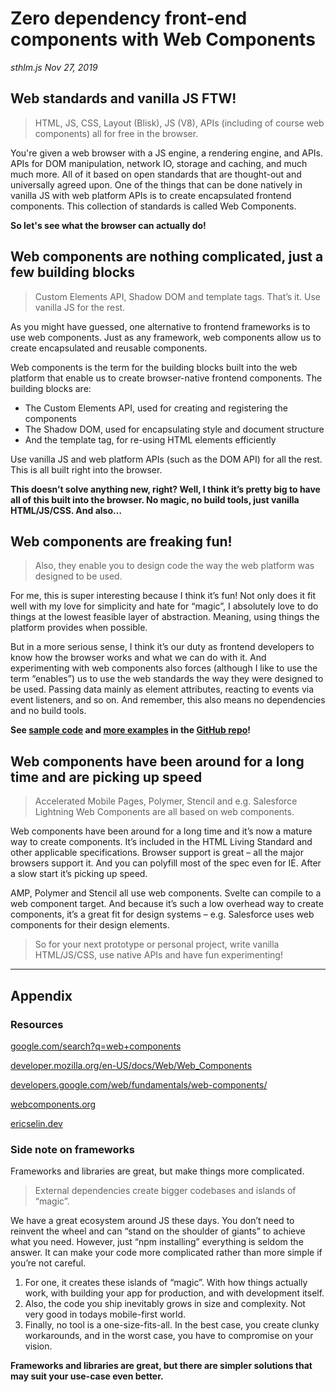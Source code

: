 # Zero dependency front-end components with Web Components

*sthlm.js Nov 27, 2019*

## Web standards and vanilla JS FTW!

> HTML, JS, CSS, Layout (Blisk), JS (V8), APIs (including of course web components) all for free in the browser.

You're given a web browser with a JS engine, a rendering engine, and APIs. APIs for DOM manipulation, network IO, storage and caching, and much much more. All of it based on open standards that are thought-out and universally agreed upon. One of the things that can be done natively in vanilla JS with web platform APIs is to create encapsulated frontend components. This collection of standards is called Web Components.

**So let's see what the browser can actually do!**

## Web components are nothing complicated, just a few building blocks

> Custom Elements API, Shadow DOM and template tags. That’s it. Use vanilla JS for the rest.

As you might have guessed, one alternative to frontend frameworks is to use web components. Just as any framework, web components allow us to create encapsulated and reusable components.

Web components is the term for the building blocks built into the web platform that enable us to create browser-native frontend components. The building blocks are: 

- The Custom Elements API, used for creating and registering the components
- The Shadow DOM, used for encapsulating style and document structure
- And the template tag, for re-using HTML elements efficiently

Use vanilla JS and web platform APIs (such as the DOM API) for all the rest. This is all built right into the browser.

**This doesn’t solve anything new, right? Well, I think it’s pretty big to have all of this built into the browser. No magic, no build tools, just vanilla HTML/JS/CSS. And also…**

## Web components are freaking fun!

> Also, they enable you to design code the way the web platform was designed to be used.

For me, this is super interesting because I think it’s fun! Not only does it fit well with my love for simplicity and hate for “magic”, I absolutely love to do things at the lowest feasible layer of abstraction. Meaning, using things the platform provides when possible.

But in a more serious sense, I think it’s our duty as frontend developers to know how the browser works and what we can do with it. And experimenting with web components also forces (although I like to use the term “enables”) us to use the web standards the way they were designed to be used. Passing data mainly as element attributes, reacting to events via event listeners, and so on. And remember, this also means no dependencies and no build tools.

**See [sample code](https://github.com/ericselin/web-components-sthlmjs/blob/master/index.html) and [more examples](https://github.com/ericselin/web-components-sthlmjs/tree/master/examples) in the [GitHub repo](https://github.com/ericselin/web-components-sthlmjs)!**

## Web components have been around for a long time and are picking up speed

> Accelerated Mobile Pages, Polymer, Stencil and e.g. Salesforce Lightning Web Components are all based on web components.

Web components have been around for a long time and it’s now a mature way to create components. It’s included in the HTML Living Standard and other applicable specifications. Browser support is great – all the major browsers support it. And you can polyfill most of the spec even for IE. After a slow start it’s picking up speed.

AMP, Polymer and Stencil all use web components. Svelte can compile to a web component target. And because it’s such a low overhead way to create components, it’s a great fit for design systems – e.g. Salesforce uses web components for their design elements.

> So for your next prototype or personal project, write vanilla HTML/JS/CSS, use native APIs and have fun experimenting!

---

## Appendix

### Resources

[google.com/search?q=web+components](https://google.com/search?q=web+components)

[developer.mozilla.org/en-US/docs/Web/Web_Components](https://developer.mozilla.org/en-US/docs/Web/Web_Components)

[developers.google.com/web/fundamentals/web-components/](https://developers.google.com/web/fundamentals/web-components/)

[webcomponents.org](https://www.webcomponents.org)

[ericselin.dev](https://ericselin.dev)

### Side note on frameworks

Frameworks and libraries are great, but make things more complicated.

> External dependencies create bigger codebases and islands of “magic”.

We have a great ecosystem around JS these days. You don’t need to reinvent the wheel and can “stand on the shoulder of giants” to achieve what you need. However, just “npm installing” everything is seldom the answer. It can make your code more complicated rather than more simple if you’re not careful.

1. For one, it creates these islands of “magic”. With how things actually work, with building your app for production, and with development itself.
2. Also, the code you ship inevitably grows in size and complexity. Not very good in todays mobile-first world.
3. Finally, no tool is a one-size-fits-all. In the best case, you create clunky workarounds, and in the worst case, you have to compromise on your vision.

**Frameworks and libraries are great, but there are simpler solutions that may suit your use-case even better.**